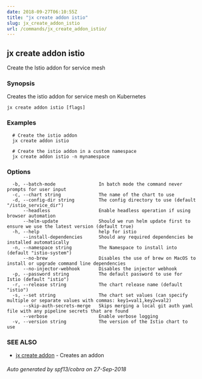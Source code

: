 ```yaml
---
date: 2018-09-27T06:10:55Z
title: "jx create addon istio"
slug: jx_create_addon_istio
url: /commands/jx_create_addon_istio/
---
```

## jx create addon istio

Create the Istio addon for service mesh

### Synopsis

Creates the istio addon for service mesh on Kubernetes

```
jx create addon istio [flags]
```

### Examples

```
  # Create the istio addon
  jx create addon istio
  
  # Create the istio addon in a custom namespace
  jx create addon istio -n mynamespace
```

### Options

```
  -b, --batch-mode                In batch mode the command never prompts for user input
  -c, --chart string              The name of the chart to use
  -d, --config-dir string         The config directory to use (default "/istio_service_dir")
      --headless                  Enable headless operation if using browser automation
      --helm-update               Should we run helm update first to ensure we use the latest version (default true)
  -h, --help                      help for istio
      --install-dependencies      Should any required dependencies be installed automatically
  -n, --namespace string          The Namespace to install into (default "istio-system")
      --no-brew                   Disables the use of brew on MacOS to install or upgrade command line dependencies
      --no-injector-webhook       Disables the injector webhook
  -p, --password string           The default password to use for Istio (default "istio")
  -r, --release string            The chart release name (default "istio")
  -s, --set string                The chart set values (can specify multiple or separate values with commas: key1=val1,key2=val2)
      --skip-auth-secrets-merge   Skips merging a local git auth yaml file with any pipeline secrets that are found
      --verbose                   Enable verbose logging
  -v, --version string            The version of the Istio chart to use
```

### SEE ALSO

* [jx create addon](/commands/jx_create_addon/)	 - Creates an addon

###### Auto generated by spf13/cobra on 27-Sep-2018
